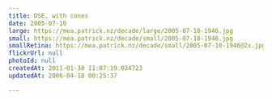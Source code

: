 ```yaml
---
title: DSE, with cones
date: 2005-07-10
large: https://mea.patrick.nz/decade/large/2005-07-10-1946.jpg
small: https://mea.patrick.nz/decade/small/2005-07-10-1946.jpg
smallRetina: https://mea.patrick.nz/decade/small/2005-07-10-1946@2x.jpg
flickrUrl: null
photoId: null
createdAt: 2011-01-30 11:07:19.034723
updatedAt: 2006-04-18 00:25:37

---
```


